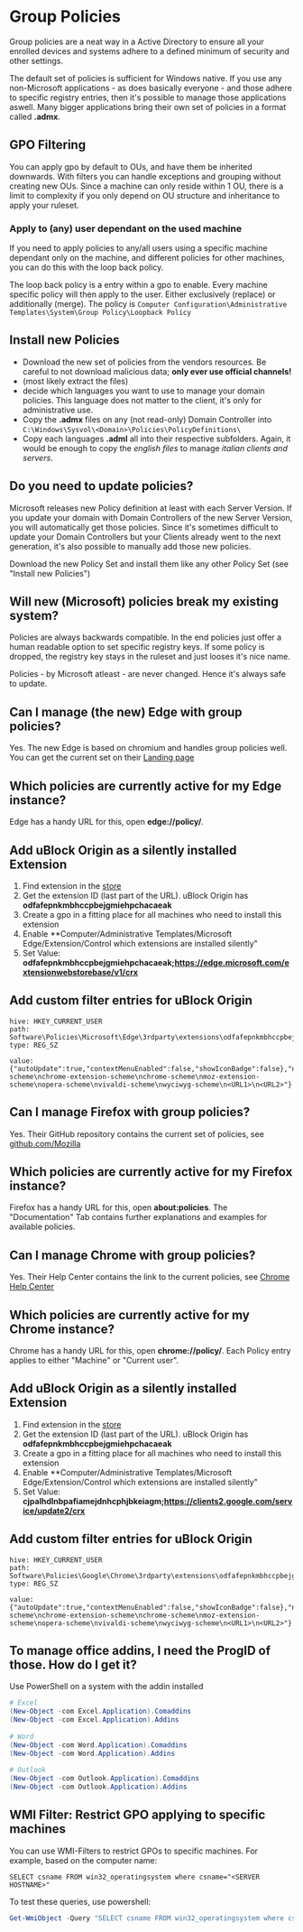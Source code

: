 # Group Policies
Group policies are a neat way in a Active Directory to ensure all your enrolled devices and systems adhere to a defined minimum of security and other settings.

The default set of policies is sufficient for Windows native. If you use any non-Microsoft applications - as does basically everyone - and those adhere to specific registry entries, then it's possible to manage those applications aswell. Many bigger applications bring their own set of policies in a format called **.admx**.

## GPO Filtering
You can apply gpo by default to OUs, and have them be inherited downwards. With filters you can handle exceptions and grouping without creating new OUs. Since a machine can only reside within 1 OU, there is a limit to complexity if you only depend on OU structure and inheritance to apply your ruleset.

### Apply to (any) user dependant on the used machine
If you need to apply policies to any/all users using a specific machine dependant only on the machine, and different policies for other machines, you can do this with the loop back policy. 

The loop back policy is a entry within a gpo to enable. Every machine specific policy will then apply to the user. Either exclusively (replace) or additionally (merge). The policy is ``Computer Configuration\Administrative Templates\System\Group Policy\Loopback Policy``

## Install new Policies
* Download the new set of policies from the vendors resources. Be careful to not download malicious data; **only ever use official channels!**
* (most likely extract the files)
* decide which languages you want to use to manage your domain policies. This language does not matter to the client, it's only for administrative use.
* Copy the **.admx** files on any (not read-only) Domain Controller into ``C:\Windows\Sysvol\<Domain>\Policies\PolicyDefinitions\``
* Copy each languages **.adml** all into their respective subfolders. Again, it would be enough to copy the *english files* to manage *italian clients and servers*.

## Do you need to update policies?
Microsoft releases new Policy definition at least with each Server Version. If you  update your domain with Domain Controllers of the new Server Version, you will automatically get those policies. Since it's sometimes difficult to update your Domain Controllers but your Clients already went to the next generation, it's also possible to manually add those new policies.

Download the new Policy Set and install them like any other Policy Set (see "Install new Policies")

## Will new (Microsoft) policies break my existing system?
Policies are always backwards compatible. In the end policies just offer a human readable option to set specific registry keys. If some policy is dropped, the registry key stays in the ruleset and just looses it's nice name.

Policies - by Microsoft atleast - are never changed. Hence it's always safe to update.

## Can I manage (the new) Edge with group policies?
Yes. The new Edge is based on chromium and handles group policies well. You can get the current set on their [Landing page](https://www.microsoft.com/en-us/edge/business/download)

## Which policies are currently active for my Edge instance?
Edge has a handy URL for this, open **edge://policy/**.

## Add uBlock Origin as a silently installed Extension
1. Find extension in the [store](https://microsoftedge.microsoft.com/addons/)
2. Get the extension ID (last part of the URL). uBlock Origin has **odfafepnkmbhccpbejgmiehpchacaeak**
3. Create a gpo in a fitting place for all machines who need to install this extension
4. Enable **Computer/Administrative Templates/Microsoft Edge/Extension/Control which extensions are installed silently"
5. Set Value: **odfafepnkmbhccpbejgmiehpchacaeak;https://edge.microsoft.com/extensionwebstorebase/v1/crx**


## Add custom filter entries for uBlock Origin
```
hive: HKEY_CURRENT_USER
path: Software\Policies\Microsoft\Edge\3rdparty\extensions\odfafepnkmbhccpbejgmiehpchacaeak\policy
type: REG_SZ

value: {"autoUpdate":true,"contextMenuEnabled":false,"showIconBadge":false},"netWhitelist":"about-scheme\nchrome-extension-scheme\nchrome-scheme\nmoz-extension-scheme\nopera-scheme\nvivaldi-scheme\nwyciwyg-scheme\n<URL1>\n<URL2>"}
```

## Can I manage Firefox with group policies?
Yes. Their GitHub repository contains the current set of policies, see [github.com/Mozilla](https://github.com/mozilla/policy-templates)

## Which policies are currently active for my Firefox instance?
Firefox has a handy URL for this, open **about:policies**. The "Documentation" Tab contains further explanations and examples for available policies.

## Can I manage Chrome with group policies?
Yes. Their Help Center contains the link to the current policies, see [Chrome Help Center](https://support.google.com/chrome/a/answer/187202?hl=en)

## Which policies are currently active for my Chrome instance?
Chrome has a handy URL for this, open **chrome://policy/**. Each Policy entry applies to either "Machine" or "Current user".

## Add uBlock Origin as a silently installed Extension
1. Find extension in the [store](https://microsoftedge.microsoft.com/addons/)
2. Get the extension ID (last part of the URL). uBlock Origin has **odfafepnkmbhccpbejgmiehpchacaeak**
3. Create a gpo in a fitting place for all machines who need to install this extension
4. Enable **Computer/Administrative Templates/Microsoft Edge/Extension/Control which extensions are installed silently"
5. Set Value: **cjpalhdlnbpafiamejdnhcphjbkeiagm;https://clients2.google.com/service/update2/crx**

## Add custom filter entries for uBlock Origin
```
hive: HKEY_CURRENT_USER
path: Software\Policies\Google\Chrome\3rdparty\extensions\odfafepnkmbhccpbejgmiehpchacaeak\policy
type: REG_SZ

value: {"autoUpdate":true,"contextMenuEnabled":false,"showIconBadge":false},"netWhitelist":"about-scheme\nchrome-extension-scheme\nchrome-scheme\nmoz-extension-scheme\nopera-scheme\nvivaldi-scheme\nwyciwyg-scheme\n<URL1>\n<URL2>"}
```

## To manage office addins, I need the ProgID of those. How do I get it?
Use PowerShell on a system with the addin installed
```powershell
# Excel
(New-Object -com Excel.Application).Comaddins
(New-Object -com Excel.Application).Addins
 
# Word
(New-Object -com Word.Application).Comaddins
(New-Object -com Word.Application).Addins
 
# Outlook
(New-Object -com Outlook.Application).Comaddins
(New-Object -com Outlook.Application).Addins
```

## WMI Filter: Restrict GPO applying to specific machines
You can use WMI-Filters to restrict GPOs to specific machines. For example, based on the computer name:
```
SELECT csname FROM win32_operatingsystem where csname="<SERVER HOSTNAME>"
```
To test these queries, use powershell:
```powershell
Get-WmiObject -Query "SELECT csname FROM win32_operatingsystem where csname="<SERVER HOSTNAME>"
```

